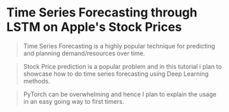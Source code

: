 # Time Series Forecasting through LSTM on Apple's Stock Prices 

>Time Series Forecasting is a highly popular technique for predicting and planning demand/resources over time.

>Stock Price prediction is a popular problem and in this tutorial i plan to showcase how to do time series forecasting using Deep Learning methods.

>PyTorch can be overwhelming and hence I plan to explain the usage in an easy going way to first timers.



